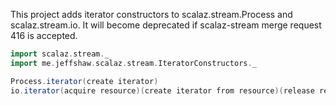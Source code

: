 This project adds iterator constructors to scalaz.stream.Process and scalaz.stream.io. It will become deprecated if scalaz-stream merge request 416 is accepted.

```scala
import scalaz.stream._
import me.jeffshaw.scalaz.stream.IteratorConstructors._

Process.iterator(create iterator)
io.iterator(acquire resource)(create iterator from resource)(release resource)
```
